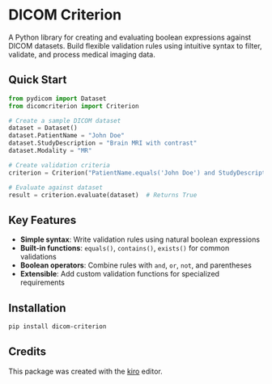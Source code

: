 # DICOM Criterion

A Python library for creating and evaluating boolean expressions against DICOM datasets. Build flexible validation rules using intuitive syntax to filter, validate, and process medical imaging data.

## Quick Start

```python
from pydicom import Dataset
from dicomcriterion import Criterion

# Create a sample DICOM dataset
dataset = Dataset()
dataset.PatientName = "John Doe"
dataset.StudyDescription = "Brain MRI with contrast"
dataset.Modality = "MR"

# Create validation criteria
criterion = Criterion("PatientName.equals('John Doe') and StudyDescription.contains('MRI')")

# Evaluate against dataset
result = criterion.evaluate(dataset)  # Returns True
```

## Key Features

- **Simple syntax**: Write validation rules using natural boolean expressions
- **Built-in functions**: `equals()`, `contains()`, `exists()` for common validations
- **Boolean operators**: Combine rules with `and`, `or`, `not`, and parentheses
- **Extensible**: Add custom validation functions for specialized requirements

## Installation

```bash
pip install dicom-criterion
```

## Credits
This package was created with the [kiro](https://kiro.dev/) editor.
